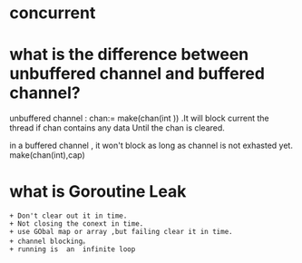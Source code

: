 # concurrent

#  what is the difference between unbuffered channel and buffered channel?

   unbuffered channel :  chan:= make(chan(int )) .It will block current the thread if  chan contains  any data Until the chan is cleared.
    
   in a buffered channel , it won't block as long as  channel is  not exhasted yet.
    make(chan(int),cap)

# what is Goroutine Leak

    + Don't clear out it in time.
    + Not closing the conext in time.
    + use GObal map or array ,but failing clear it in time.
    + channel blocking。
    + running is  an  infinite loop
